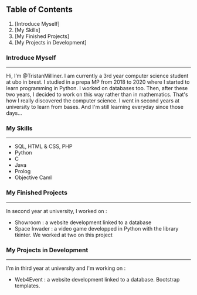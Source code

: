 ## Table of Contents
1. [Introduce Myself]
2. [My Skills]
3. [My Finished Projects]
4. [My Projects in Development]


### Introduce Myself
***
Hi, I’m @TristanMilliner. I am currently a 3rd year computer science student at ubo in brest.
I studied in a prepa MP from 2018 to 2020 where I started to learn programming in Python. I worked on databases too.
Then, after these two years, I decided to work on this way rather than in mathematics. 
That's how I really discovered the computer science. I went in second years at university to learn from bases.
And I'm still learning everyday since those days...


### My Skills
***
* SQL, HTML & CSS, PHP
* Python
* C
* Java
* Prolog
* Objective Caml

### My Finished Projects
***
In second year at university, I worked on :
* Showroom : a website development linked to a database
* Space Invader : a video game developped in Python with the library tkinter. We worked at two on this project

### My Projects in Development
***
I'm in third year at university and I'm working on :
* Web4Event : a website development linked to a database. Bootstrap templates.
